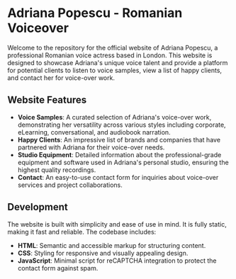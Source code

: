 # Adriana Popescu - Romanian Voiceover

Welcome to the repository for the official website of Adriana Popescu, a professional Romanian voice actress based in London. This website is designed to showcase Adriana's unique voice talent and provide a platform for potential clients to listen to voice samples, view a list of happy clients, and contact her for voice-over work.

## Website Features

- **Voice Samples**: A curated selection of Adriana's voice-over work, demonstrating her versatility across various styles including corporate, eLearning, conversational, and audiobook narration.
- **Happy Clients**: An impressive list of brands and companies that have partnered with Adriana for their voice-over needs.
- **Studio Equipment**: Detailed information about the professional-grade equipment and software used in Adriana's personal studio, ensuring the highest quality recordings.
- **Contact**: An easy-to-use contact form for inquiries about voice-over services and project collaborations.

## Development

The website is built with simplicity and ease of use in mind. It is fully static, making it fast and reliable. The codebase includes:

- **HTML**: Semantic and accessible markup for structuring content.
- **CSS**: Styling for responsive and visually appealing design.
- **JavaScript**: Minimal script for reCAPTCHA integration to protect the contact form against spam.